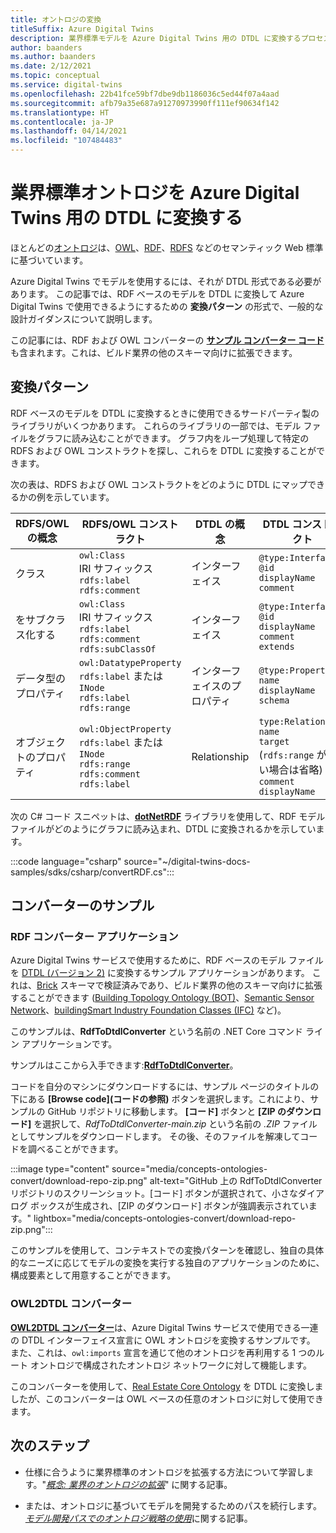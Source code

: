 ```yaml
---
title: オントロジの変換
titleSuffix: Azure Digital Twins
description: 業界標準モデルを Azure Digital Twins 用の DTDL に変換するプロセスについて説明します
author: baanders
ms.author: baanders
ms.date: 2/12/2021
ms.topic: conceptual
ms.service: digital-twins
ms.openlocfilehash: 22b41fce59bf7dbe9db1186036c5ed44f07a4aad
ms.sourcegitcommit: afb79a35e687a91270973990ff111ef90634f142
ms.translationtype: HT
ms.contentlocale: ja-JP
ms.lasthandoff: 04/14/2021
ms.locfileid: "107484483"
---
```

# <a name="convert-industry-standard-ontologies-to-dtdl-for-azure-digital-twins"></a>業界標準オントロジを Azure Digital Twins 用の DTDL に変換する

ほとんどの[オントロジ](concepts-ontologies.md)は、[OWL](https://www.w3.org/OWL/)、[RDF](https://www.w3.org/2001/sw/wiki/RDF)、[RDFS](https://www.w3.org/2001/sw/wiki/RDFS) などのセマンティック Web 標準に基づいています。 

Azure Digital Twins でモデルを使用するには、それが DTDL 形式である必要があります。 この記事では、RDF ベースのモデルを DTDL に変換して Azure Digital Twins で使用できるようにするための **変換パターン** の形式で、一般的な設計ガイダンスについて説明します。 

この記事には、RDF および OWL コンバーターの [**サンプル コンバーター コード**](#converter-samples)も含まれます。これは、ビルド業界の他のスキーマ向けに拡張できます。

## <a name="conversion-pattern"></a>変換パターン

RDF ベースのモデルを DTDL に変換するときに使用できるサードパーティ製のライブラリがいくつかあります。 これらのライブラリの一部では、モデル ファイルをグラフに読み込むことができます。 グラフ内をループ処理して特定の RDFS および OWL コンストラクトを探し、これらを DTDL に変換することができます。   

次の表は、RDFS および OWL コンストラクトをどのように DTDL にマップできるかの例を示しています。 

| RDFS/OWL の概念 | RDFS/OWL コンストラクト | DTDL の概念 | DTDL コンストラクト |
| --- | --- | --- | --- |
| クラス | `owl:Class`<br>IRI サフィックス<br>``rdfs:label``<br>``rdfs:comment`` | インターフェイス | `@type:Interface`<br>`@id`<br>`displayName`<br>`comment` 
|  をサブクラス化する | `owl:Class`<br>IRI サフィックス<br>`rdfs:label`<br>`rdfs:comment`<br>`rdfs:subClassOf` | インターフェイス | `@type:Interface`<br>`@id`<br>`displayName`<br>`comment`<br>`extends` 
| データ型のプロパティ | `owl:DatatypeProperty`<br>`rdfs:label` または `INode`<br>`rdfs:label`<br>`rdfs:range` | インターフェイスのプロパティ | `@type:Property`<br>`name`<br>`displayName`<br>`schema` 
| オブジェクトのプロパティ | `owl:ObjectProperty`<br>`rdfs:label` または `INode`<br>`rdfs:range`<br>`rdfs:comment`<br>`rdfs:label` | Relationship | `type:Relationship`<br>`name`<br>`target` (`rdfs:range` がない場合は省略)<br>`comment`<br>`displayName`<br>

次の C# コード スニペットは、[**dotNetRDF**](https://www.dotnetrdf.org/) ライブラリを使用して、RDF モデル ファイルがどのようにグラフに読み込まれ、DTDL に変換されるかを示しています。 

:::code language="csharp" source="~/digital-twins-docs-samples/sdks/csharp/convertRDF.cs":::

## <a name="converter-samples"></a>コンバーターのサンプル

### <a name="rdf-converter-application"></a>RDF コンバーター アプリケーション 

Azure Digital Twins サービスで使用するために、RDF ベースのモデル ファイルを [DTDL (バージョン 2)](https://github.com/Azure/opendigitaltwins-dtdl/blob/master/DTDL/v2/dtdlv2.md) に変換するサンプル アプリケーションがあります。 これは、[Brick](https://brickschema.org/ontology/) スキーマで検証済みであり、ビルド業界の他のスキーマ向けに拡張することができます ([Building Topology Ontology (BOT)](https://w3c-lbd-cg.github.io/bot/)、[Semantic Sensor Network](https://www.w3.org/TR/vocab-ssn/)、[buildingSmart Industry Foundation Classes (IFC)](https://technical.buildingsmart.org/standards/ifc/ifc-schema-specifications/) など)。

このサンプルは、**RdfToDtdlConverter** という名前の .NET Core コマンド ライン アプリケーションです。

サンプルはここから入手できます:[**RdfToDtdlConverter**](/samples/azure-samples/rdftodtdlconverter/digital-twins-model-conversion-samples/)。 

コードを自分のマシンにダウンロードするには、サンプル ページのタイトルの下にある **[Browse code]\(コードの参照\)** ボタンを選択します。これにより、サンプルの GitHub リポジトリに移動します。 **[コード]** ボタンと **[ZIP のダウンロード]** を選択して、*RdfToDtdlConverter-main.zip* という名前の *.ZIP* ファイルとしてサンプルをダウンロードします。 その後、そのファイルを解凍してコードを調べることができます。

:::image type="content" source="media/concepts-ontologies-convert/download-repo-zip.png" alt-text="GitHub 上の RdfToDtdlConverter リポジトリのスクリーンショット。[コード] ボタンが選択されて、小さなダイアログ ボックスが生成され、[ZIP のダウンロード] ボタンが強調表示されています。" lightbox="media/concepts-ontologies-convert/download-repo-zip.png":::

このサンプルを使用して、コンテキストでの変換パターンを確認し、独自の具体的なニーズに応じてモデルの変換を実行する独自のアプリケーションのために、構成要素として用意することができます。

### <a name="owl2dtdl-converter"></a>OWL2DTDL コンバーター 

[**OWL2DTDL コンバーター**](https://github.com/Azure/opendigitaltwins-building-tools/tree/master/OWL2DTDL)は、Azure Digital Twins サービスで使用できる一連の DTDL インターフェイス宣言に OWL オントロジを変換するサンプルです。 また、これは、`owl:imports` 宣言を通じて他のオントロジを再利用する 1 つのルート オントロジで構成されたオントロジ ネットワークに対して機能します。

このコンバーターを使用して、[Real Estate Core Ontology](https://doc.realestatecore.io/3.1/full.html) を DTDL に変換しましたが、このコンバーターは OWL ベースの任意のオントロジに対して使用できます。

## <a name="next-steps"></a>次のステップ 

* 仕様に合うように業界標準のオントロジを拡張する方法について学習します。"[*概念: 業界のオントロジの拡張*](concepts-ontologies-extend.md)" に関する記事。

* または、オントロジに基づいてモデルを開発するためのパスを続行します。[*モデル開発パスでのオントロジ戦略の使用*](concepts-ontologies.md#using-ontology-strategies-in-a-model-development-path)に関する記事。